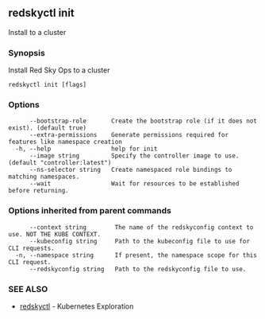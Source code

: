 ## redskyctl init

Install to a cluster

### Synopsis

Install Red Sky Ops to a cluster

```
redskyctl init [flags]
```

### Options

```
      --bootstrap-role       Create the bootstrap role (if it does not exist). (default true)
      --extra-permissions    Generate permissions required for features like namespace creation
  -h, --help                 help for init
      --image string         Specify the controller image to use. (default "controller:latest")
      --ns-selector string   Create namespaced role bindings to matching namespaces.
      --wait                 Wait for resources to be established before returning.
```

### Options inherited from parent commands

```
      --context string        The name of the redskyconfig context to use. NOT THE KUBE CONTEXT.
      --kubeconfig string     Path to the kubeconfig file to use for CLI requests.
  -n, --namespace string      If present, the namespace scope for this CLI request.
      --redskyconfig string   Path to the redskyconfig file to use.
```

### SEE ALSO

* [redskyctl](redskyctl.md)	 - Kubernetes Exploration


